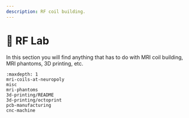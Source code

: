 ```yaml
---
description: RF coil building.
---
```


# <span>🔧</span> RF Lab

In this section you will find anything that has to do with MRI coil building, 
MRI phantoms, 3D printing, etc.

```{toctree}
:maxdepth: 1
mri-coils-at-neuropoly
misc
mri-phantoms
3d-printing/README
3d-printing/octoprint
pcb-manufacturing
cnc-machine
```
